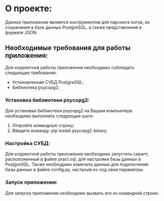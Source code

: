 # О проекте:

Данное приложение является инструментом для парсинга логов, их сохранения в базе данных PostgreSQL, а также представления в формате JSON. 

## Необходимые требования для работы приложения:

Для корректной работы приложения необходимо соблюдать следующие требования:

- Установленная СУБД PostgreSQL;
- Библиотека psycopg2;

### Установка библиотеки psycopg2:

Для установки библиотеки psycopg2 на Вашем компьютере необходимо выполнить следующие шаги:
 
1. Откройте командную строку;
2. Введите команду: pip install psycopg2-binary.

### Настройка СУБД:

Для корректной работы приложения необходимо запустить скрипт, расположенный в файле pract.sql, для настройки базы данных в PostgreSQL. Также необходимо изменить данные для подключения базы данных в файле config.py, настроив их под свои параметры.

### Запуск приложения:

Для запуска приложения необходимо вызвать его из командной строки.